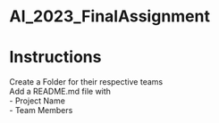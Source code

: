# AI_2023_FinalAssignment

# Instructions

Create a Folder for their respective teams    <br>
Add a README.md file with  <br>
                - Project Name <br>
                - Team Members <br>
                
